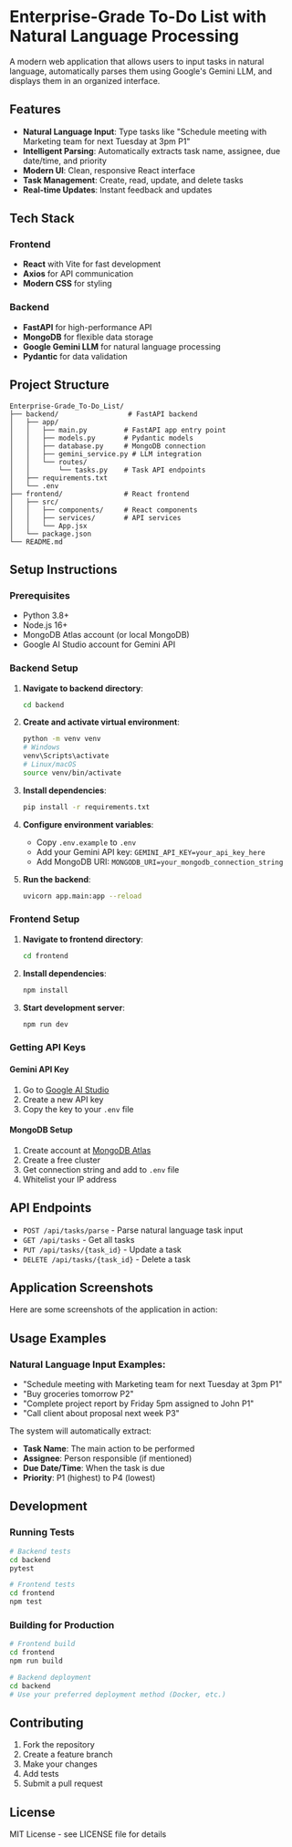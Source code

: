 # Enterprise-Grade To-Do List with Natural Language Processing

A modern web application that allows users to input tasks in natural language, automatically parses them using Google's Gemini LLM, and displays them in an organized interface.

## Features

- **Natural Language Input**: Type tasks like "Schedule meeting with Marketing team for next Tuesday at 3pm P1"
- **Intelligent Parsing**: Automatically extracts task name, assignee, due date/time, and priority
- **Modern UI**: Clean, responsive React interface
- **Task Management**: Create, read, update, and delete tasks
- **Real-time Updates**: Instant feedback and updates

## Tech Stack

### Frontend
- **React** with Vite for fast development
- **Axios** for API communication
- **Modern CSS** for styling

### Backend
- **FastAPI** for high-performance API
- **MongoDB** for flexible data storage
- **Google Gemini LLM** for natural language processing
- **Pydantic** for data validation

## Project Structure

```
Enterprise-Grade_To-Do_List/
├── backend/                 # FastAPI backend
│   ├── app/
│   │   ├── main.py         # FastAPI app entry point
│   │   ├── models.py       # Pydantic models
│   │   ├── database.py     # MongoDB connection
│   │   ├── gemini_service.py # LLM integration
│   │   └── routes/
│   │       └── tasks.py    # Task API endpoints
│   ├── requirements.txt
│   └── .env
├── frontend/               # React frontend
│   ├── src/
│   │   ├── components/     # React components
│   │   ├── services/       # API services
│   │   └── App.jsx
│   └── package.json
└── README.md
```

## Setup Instructions

### Prerequisites
- Python 3.8+
- Node.js 16+
- MongoDB Atlas account (or local MongoDB)
- Google AI Studio account for Gemini API

### Backend Setup

1. **Navigate to backend directory**:
   ```bash
   cd backend
   ```

2. **Create and activate virtual environment**:
   ```bash
   python -m venv venv
   # Windows
   venv\Scripts\activate
   # Linux/macOS
   source venv/bin/activate
   ```

3. **Install dependencies**:
   ```bash
   pip install -r requirements.txt
   ```

4. **Configure environment variables**:
   - Copy `.env.example` to `.env`
   - Add your Gemini API key: `GEMINI_API_KEY=your_api_key_here`
   - Add MongoDB URI: `MONGODB_URI=your_mongodb_connection_string`

5. **Run the backend**:
   ```bash
   uvicorn app.main:app --reload
   ```

### Frontend Setup

1. **Navigate to frontend directory**:
   ```bash
   cd frontend
   ```

2. **Install dependencies**:
   ```bash
   npm install
   ```

3. **Start development server**:
   ```bash
   npm run dev
   ```

### Getting API Keys

#### Gemini API Key
1. Go to [Google AI Studio](https://makersuite.google.com/app/apikey)
2. Create a new API key
3. Copy the key to your `.env` file

#### MongoDB Setup
1. Create account at [MongoDB Atlas](https://www.mongodb.com/atlas)
2. Create a free cluster
3. Get connection string and add to `.env` file
4. Whitelist your IP address

## API Endpoints

- `POST /api/tasks/parse` - Parse natural language task input
- `GET /api/tasks` - Get all tasks
- `PUT /api/tasks/{task_id}` - Update a task
- `DELETE /api/tasks/{task_id}` - Delete a task

## Application Screenshots

Here are some screenshots of the application in action:

## Usage Examples

### Natural Language Input Examples:
- "Schedule meeting with Marketing team for next Tuesday at 3pm P1"
- "Buy groceries tomorrow P2"
- "Complete project report by Friday 5pm assigned to John P1"
- "Call client about proposal next week P3"

The system will automatically extract:
- **Task Name**: The main action to be performed
- **Assignee**: Person responsible (if mentioned)
- **Due Date/Time**: When the task is due
- **Priority**: P1 (highest) to P4 (lowest)

## Development

### Running Tests
```bash
# Backend tests
cd backend
pytest

# Frontend tests
cd frontend
npm test
```

### Building for Production
```bash
# Frontend build
cd frontend
npm run build

# Backend deployment
cd backend
# Use your preferred deployment method (Docker, etc.)
```

## Contributing

1. Fork the repository
2. Create a feature branch
3. Make your changes
4. Add tests
5. Submit a pull request

## License

MIT License - see LICENSE file for details
